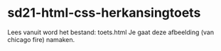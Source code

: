 # sd21-html-css-herkansingtoets

 Lees vanuit word het bestand: toets.html
 Je gaat deze afbeelding (van chicago fire) namaken. 
 
